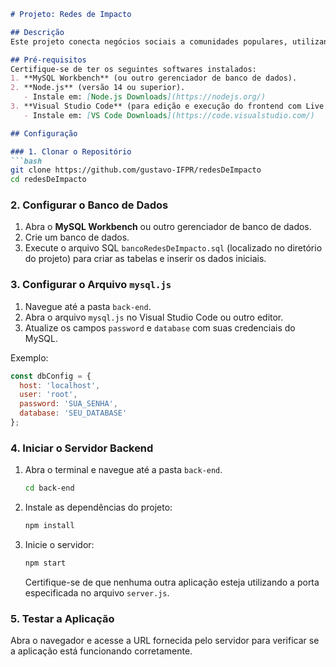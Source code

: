 ```markdown
# Projeto: Redes de Impacto

## Descrição  
Este projeto conecta negócios sociais a comunidades populares, utilizando um **backend** em Node.js integrado a um banco de dados MySQL e um **frontend** simples em HTML, CSS e JavaScript, servido via **Live Server**.  

## Pré-requisitos  
Certifique-se de ter os seguintes softwares instalados:  
1. **MySQL Workbench** (ou outro gerenciador de banco de dados).  
2. **Node.js** (versão 14 ou superior).  
   - Instale em: [Node.js Downloads](https://nodejs.org/)  
3. **Visual Studio Code** (para edição e execução do frontend com Live Server).  
   - Instale em: [VS Code Downloads](https://code.visualstudio.com/)  

## Configuração  

### 1. Clonar o Repositório  
```bash  
git clone https://github.com/gustavo-IFPR/redesDeImpacto  
cd redesDeImpacto  
```  

### 2. Configurar o Banco de Dados  
1. Abra o **MySQL Workbench** ou outro gerenciador de banco de dados.  
2. Crie um banco de dados.  
3. Execute o arquivo SQL `bancoRedesDeImpacto.sql` (localizado no diretório do projeto) para criar as tabelas e inserir os dados iniciais.  

### 3. Configurar o Arquivo `mysql.js`  
1. Navegue até a pasta `back-end`.  
2. Abra o arquivo `mysql.js` no Visual Studio Code ou outro editor.  
3. Atualize os campos `password` e `database` com suas credenciais do MySQL.  

Exemplo:  
```javascript  
const dbConfig = {  
  host: 'localhost',  
  user: 'root',  
  password: 'SUA_SENHA',  
  database: 'SEU_DATABASE'  
};  
```  

### 4. Iniciar o Servidor Backend  
1. Abra o terminal e navegue até a pasta `back-end`.  
   ```bash  
   cd back-end  
   ```  
2. Instale as dependências do projeto:  
   ```bash  
   npm install  
   ```  
3. Inicie o servidor:  
   ```bash  
   npm start  
   ```  
   Certifique-se de que nenhuma outra aplicação esteja utilizando a porta especificada no arquivo `server.js`.  

### 5. Testar a Aplicação  
Abra o navegador e acesse a URL fornecida pelo servidor para verificar se a aplicação está funcionando corretamente.  
```
